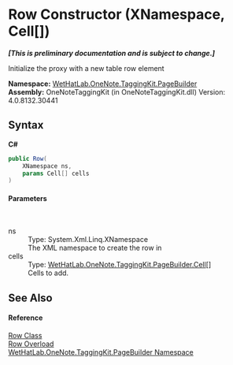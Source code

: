 # Row Constructor (XNamespace, Cell[])
 _**\[This is preliminary documentation and is subject to change.\]**_

Initialize the proxy with a new table row element

**Namespace:**&nbsp;<a href="56352230-71f2-f4b7-63a8-983965663af5">WetHatLab.OneNote.TaggingKit.PageBuilder</a><br />**Assembly:**&nbsp;OneNoteTaggingKit (in OneNoteTaggingKit.dll) Version: 4.0.8132.30441

## Syntax

**C#**<br />
``` C#
public Row(
	XNamespace ns,
	params Cell[] cells
)
```


#### Parameters
&nbsp;<dl><dt>ns</dt><dd>Type: System.Xml.Linq.XNamespace<br />The XML namespace to create the row in</dd><dt>cells</dt><dd>Type: <a href="66fe52c1-34fd-3769-2ea3-c5ed0c1d65ca">WetHatLab.OneNote.TaggingKit.PageBuilder.Cell</a>[]<br />Cells to add.</dd></dl>

## See Also


#### Reference
<a href="f05be1a3-e029-f22c-2aa9-fdd4596fe0b4">Row Class</a><br /><a href="dff0139f-9fe3-6a11-2ae0-e59b0a99d9c1">Row Overload</a><br /><a href="56352230-71f2-f4b7-63a8-983965663af5">WetHatLab.OneNote.TaggingKit.PageBuilder Namespace</a><br />